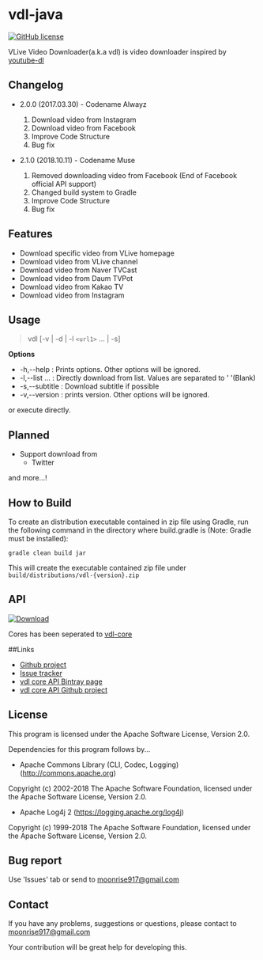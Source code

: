 # vdl-java

[![GitHub license](https://img.shields.io/badge/license-Apache%202-blue.svg)](https://raw.githubusercontent.com/qscx9512/vdl-java/master/LICENSE)

VLive Video Downloader(a.k.a vdl) is video downloader inspired by [youtube-dl](https://github.com/rg3/youtube-dl)



## Changelog

 - 2.0.0 (2017.03.30) - Codename Alwayz
   1. Download video from Instagram
   2. Download video from Facebook
   3. Improve Code Structure
   4. Bug fix

 - 2.1.0 (2018.10.11) - Codename Muse
   1. Removed downloading video from Facebook (End of Facebook official API support)
   2. Changed build system to Gradle
   3. Improve Code Structure
   4. Bug fix
  
## Features

 - Download specific video from VLive homepage
 - Download video from VLive channel
 - Download video from Naver TVCast
 - Download video from Daum TVPot
 - Download video from Kakao TV
 - Download video from Instagram
 
 
## Usage

> vdl [-v | -d | -l `<url1>` ... | -s] 

**Options**
 - -h,--help :                     Prints options. Other options will be ignored.
 - -l,--list <arg1> <arg2> ... :   Directly download from list. Values are separated to ' '(Blank)
 - -s,--subtitle :                 Download subtitle if possible
 - -v,--version :                  prints version. Other options will be ignored.

or execute directly.



## Planned

 - Support download from
   - Twitter

and more...!



## How to Build

To create an distribution executable contained in zip file using Gradle, 
run the following command in the directory where build.gradle is (Note: Gradle must be installed):

    gradle clean build jar

This will create the executable contained zip file under `build/distributions/vdl-{version}.zip`

## API

[ ![Download](https://api.bintray.com/packages/polaris9017/vdl/vdl-core/images/download.svg) ](https://bintray.com/polaris9017/vdl/vdl-core/_latestVersion)

Cores has been seperated to [vdl-core](https://github.com/polaris9017/vdl-core)



##Links
- [Github project](https://github.com/polaris9017/vdl-java)
- [Issue tracker](https://github.com/polaris9017/vdl-java/issues)
- [vdl core API Bintray page](https://bintray.com/polaris9017/vdl/vdl-core)
- [vdl core API Github project](https://github.com/polaris9017/vdl-core)


## License

This program is licensed under the Apache Software License, Version 2.0.
 
 Dependencies for this program follows by...


 - Apache Commons Library (CLI, Codec, Logging) (http://commons.apache.org)
 
 Copyright (c) 2002-2018 The Apache Software Foundation, licensed under the Apache Software License, Version 2.0.
 
  - Apache Log4j 2 (https://logging.apache.org/log4j)
  
  Copyright (c) 1999-2018 The Apache Software Foundation, licensed under the Apache Software License, Version 2.0.

 
 ## Bug report
 
 
 Use 'Issues' tab or send to moonrise917@gmail.com


## Contact

If you have any problems, suggestions or questions, please contact to moonrise917@gmail.com

Your contribution will be great help for developing this.
